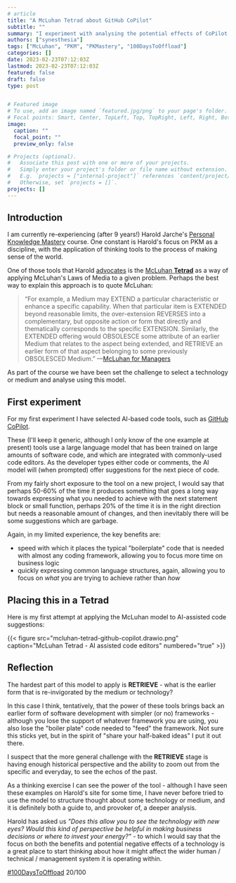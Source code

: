 ```yaml
---
# article
title: "A McLuhan Tetrad about GitHub CoPilot"
subtitle: ""
summary: "I experiment with analysing the potential effects of CoPilot using a McLuhan tetrad"
authors: ["synesthesia"]
tags: ["McLuhan", "PKM", "PKMastery", "100DaysToOffload"]
categories: []
date: 2023-02-23T07:12:03Z
lastmod: 2023-02-23T07:12:03Z
featured: false
draft: false
type: post


# Featured image
# To use, add an image named `featured.jpg/png` to your page's folder.
# Focal points: Smart, Center, TopLeft, Top, TopRight, Left, Right, BottomLeft, Bottom, BottomRight.
image:
  caption: ""
  focal_point: ""
  preview_only: false

# Projects (optional).
#   Associate this post with one or more of your projects.
#   Simply enter your project's folder or file name without extension.
#   E.g. `projects = ["internal-project"]` references `content/project/deep-learning/index.md`.
#   Otherwise, set `projects = []`.
projects: []
---
```


## Introduction

I am currently re-experiencing (after 9 years!) Harold Jarche's [Personal Knowledge Mastery](https://jarche.com/pkm/) course. One constant is Harold's focus on PKM as a discipline, with the application of thinking tools to the process of making sense of the world.

One of those tools that Harold [advocates](https://jarche.com/2017/04/tetrads-for-sense-making/) is the [McLuhan **Tetrad**](https://en.wikipedia.org/wiki/Tetrad_of_media_effects) as a way of applying McLuhan's Laws of Media to a given problem. Perhaps the best way to explain this approach is to quote McLuhan:


>“For example, a Medium may EXTEND a particular characteristic or enhance a specific capability. When that particular item is EXTENDED beyond reasonable limits, the over-extension REVERSES into a complementary, but opposite action or form that directly and thematically corresponds to the specific EXTENSION. Similarly, the EXTENDED offering would OBSOLESCE some attribute of an earlier Medium that relates to the aspect being extended, and RETRIEVE an earlier form of that aspect belonging to some previously OBSOLESCED Medium.” —[McLuhan for Managers](http://kairos.technorhetoric.net/9.1/reviews/brooks/managers.html)

As part of the course we have been set the challenge to select a technology or medium and analyse using this model.

## First experiment

For my first experiment I have selected AI-based code tools, such as [GitHub CoPilot](https://github.com/features/copilot/).

These (I'll keep it generic, although I only know of the one example at present) tools use a large language model that has been trained on large amounts of software code, and which are integrated with commonly-used code editors. As the developer types either code or comments, the AI model will (when prompted) offer suggestions for the next piece of code.

From my fairly short exposure to the tool on a new project, I would say that perhaps 50-60% of the time it produces something that goes a long way towards expressing what you needed to achieve with the next statement block or small function, perhaps 20% of the time it is in the right direction but needs a reasonable amount of changes, and then inevitably there will be some suggestions which are garbage.

Again, in my limited experience, the key benefits are:

- speed with which it places the typical "boilerplate" code that is needed with almost any coding framework, allowing you to  focus more time on business logic
- quickly expressing common language structures, again, allowing you to focus on *what* you are trying to achieve rather than  *how*

## Placing this in a Tetrad

Here is my first attempt at applying the McLuhan model to AI-assisted code suggestions:

{{< figure src="mcluhan-tetrad-github-copilot.drawio.png" caption="McLuhan Tetrad - AI assisted code editors" numbered="true" >}}


## Reflection

The hardest part of this model to apply is **RETRIEVE** - what is the earlier form that is re-invigorated by the medium or technology? 

In this case I think, tentatively, that the power of these tools brings back an earlier form of software development with simpler (or no) frameworks - although you lose the support of whatever framework you are using, you also lose the "boiler plate" code needed to "feed" the framework. Not sure this sticks yet, but in the spirit of "share your half-baked ideas" I put it out there.

I suspect that the more general challenge with the **RETRIEVE** stage is having enough historical perspective and the ability to zoom out from the specific and everyday, to see the echos of the past.

As a thinking exercise I can see the power of the tool - although I have seen these examples on Harold's site for some time, I have never before tried to use the model to structure thought about some technology or medium, and it is definitely both a guide to, and provoker of, a deeper analysis.

Harold has asked us *"Does this allow you to see the technology with new eyes? Would this kind of perspective be helpful in making business decisions or where to invest your energy?"* - to which I would say that the focus on both the benefits and potential negative effects of a technology is a great place to start thinking about how it might affect the wider human / technical / management system it is operating within.


[#100DaysToOffload](https://100daystooffload.com/) 20/100
